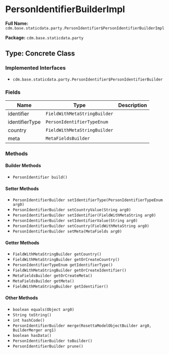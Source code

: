 # PersonIdentifierBuilderImpl

**Full Name:** `cdm.base.staticdata.party.PersonIdentifier$PersonIdentifierBuilderImpl`

**Package:** `cdm.base.staticdata.party`

## Type: Concrete Class

### Implemented Interfaces

- `cdm.base.staticdata.party.PersonIdentifier$PersonIdentifierBuilder`

### Fields

| Name | Type | Description |
|------|------|-------------|
| identifier | `FieldWithMetaStringBuilder` |  |
| identifierType | `PersonIdentifierTypeEnum` |  |
| country | `FieldWithMetaStringBuilder` |  |
| meta | `MetaFieldsBuilder` |  |

### Methods

#### Builder Methods

- `PersonIdentifier build()`

#### Setter Methods

- `PersonIdentifierBuilder setIdentifierType(PersonIdentifierTypeEnum arg0)`
- `PersonIdentifierBuilder setCountryValue(String arg0)`
- `PersonIdentifierBuilder setIdentifier(FieldWithMetaString arg0)`
- `PersonIdentifierBuilder setIdentifierValue(String arg0)`
- `PersonIdentifierBuilder setCountry(FieldWithMetaString arg0)`
- `PersonIdentifierBuilder setMeta(MetaFields arg0)`

#### Getter Methods

- `FieldWithMetaStringBuilder getCountry()`
- `FieldWithMetaStringBuilder getOrCreateCountry()`
- `PersonIdentifierTypeEnum getIdentifierType()`
- `FieldWithMetaStringBuilder getOrCreateIdentifier()`
- `MetaFieldsBuilder getOrCreateMeta()`
- `MetaFieldsBuilder getMeta()`
- `FieldWithMetaStringBuilder getIdentifier()`

#### Other Methods

- `boolean equals(Object arg0)`
- `String toString()`
- `int hashCode()`
- `PersonIdentifierBuilder merge(RosettaModelObjectBuilder arg0, BuilderMerger arg1)`
- `boolean hasData()`
- `PersonIdentifierBuilder toBuilder()`
- `PersonIdentifierBuilder prune()`


